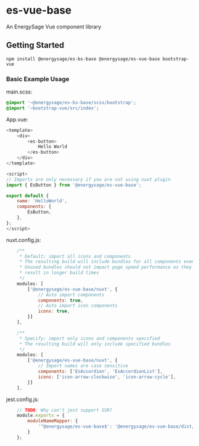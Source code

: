 # es-vue-base

An EnergySage Vue component library

## Getting Started

`npm install @energysage/es-bs-base @energysage/es-vue-base bootstrap-vue`

### Basic Example Usage

main.scss:

```scss
@import '~@energysage/es-bs-base/scss/bootstrap';
@import '~bootstrap-vue/src/index';
```

App.vue:

```javascript
<template>
    <div>
        <es-button>
            Hello World
        </es-button>
    </div>
</template>

<script>
// Imports are only necessary if you are not using nuxt plugin
import { EsButton } from '@energysage/es-vue-base';

export default {
    name: 'HelloWorld',
    components: {
        EsButton,
    },
};
</script>
```

nuxt.config.js:

```javascript
    /** 
     * Default; import all icons and components
     * The resulting build will include bundles for all components even if they are not used
     * Unused bundles should not impact page speed performance as they are never loaded but does
     * result in longer build times
     */
    modules: [
        ['@energysage/es-vue-base/nuxt', {
            // Auto import components
            components: true,
            // Auto import icon components
            icons: true,
        }]
    ],

    /** 
     * Specify; import only icons and components specified
     * The resulting build will only include specified bundles
     */
    modules: [
        ['@energysage/es-vue-base/nuxt', {
            // Import names are case sensitive
            components: ['EsAccordion', 'EsAccordionList'],
            icons: ['icon-arrow-clockwise', 'icon-arrow-cycle'],
        }]
    ],
```

jest.config.js:

```javascript
    // TODO: Why can't jest support SSR?
    module.exports = {
        moduleNameMapper: {
            '^@energysage/es-vue-base$': '@energysage/es-vue-base/dist/es-vue-base.umd.js',
        }
    };
```
